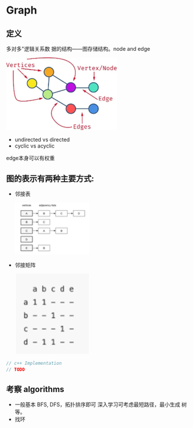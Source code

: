 # Graph
## 定义
多对多"逻辑关系数 据的结构——图存储结构。node and edge

<img src="../assets/graph.png" width="300" />

- undirected vs directed
- cyclic vs acyclic

edge本身可以有权重


## 图的表示有两种主要方式: 
- 邻接表

  <img src="../assets/graph1.png" width="200" />

- 邻接矩阵

  <img src="../assets/graph2.png" width="200" />

```c++
// c++ Implementation
// TODO

```

## 考察 algorithms
- 一般基本 BFS, DFS，拓扑排序即可 深入学习可考虑最短路径，最小生成 树等。
- 找环